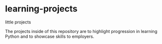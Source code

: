 # learning-projects
little projects

The projects inside of this repository are to highlight progression in learning Python and to showcase skills to employers.
